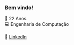 ### Bem vindo!
    
 🍰 22 Anos <br>
 💻 Engenharia de Computação <br>
 <br>
 🔵 [LinkedIn](https://www.linkedin.com/in/vinicius-fernandes-175541230)
 
  
    
   
    

<!--
**ViniciusCN9/ViniciusCN9** is a ✨ _special_ ✨ repository because its `README.md` (this file) appears on your GitHub profile.

Here are some ideas to get you started:

- 🔭 I’m currently working on ...
- 🌱 I’m currently learning ...
- 👯 I’m looking to collaborate on ...
- 🤔 I’m looking for help with ...
- 💬 Ask me about ...
- 📫 How to reach me: ...
- 😄 Pronouns: ...
- ⚡ Fun fact: ...
-->

